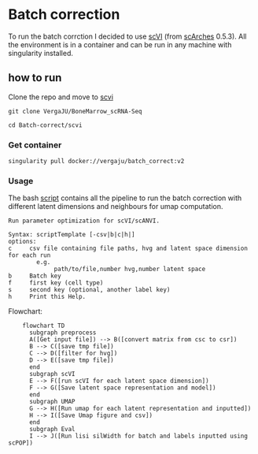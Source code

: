 # Batch correction

To run the batch corrction I decided to use [scVI](https://github.com/scverse/scvi-tools) (from [scArches](https://github.com/theislab/scarches) 0.5.3). All the environment is in a container and can be run in any machine with singularity installed.

## how to run

Clone the repo and move to [scvi](./scvi)

```
git clone VergaJU/BoneMarrow_scRNA-Seq

cd Batch-correct/scvi
```

### Get container

```
singularity pull docker://vergaju/batch_correct:v2
```

### Usage

The bash [script](./scvi/run_scvi.sh) contains all the pipeline to run the batch correction with different latent dimensions and neighbours for umap computation.

```
Run parameter optimization for scVI/scANVI.

Syntax: scriptTemplate [-csv|b|c|h|]
options:
c     csv file containing file paths, hvg and latent space dimension for each run
        e.g.
             path/to/file,number hvg,number latent space
b     Batch key
f     first key (cell type)
s     second key (optional, another label key)
h     Print this Help.
```


Flowchart:

```mermaid
    flowchart TD
      subgraph preprocess
      A([Get input file]) --> B([convert matrix from csc to csr])
      B --> C([save tmp file])
      C --> D([filter for hvg])
      D --> E([save tmp file])
      end
      subgraph scVI
      E --> F([run scVI for each latent space dimension])
      F --> G([Save latent space representation and model])
      end
      subgraph UMAP
      G --> H([Run umap for each latent representation and inputted])
      H --> I([Save Umap figure and csv])
      end
      subgraph Eval
      I --> J([Run lisi silWidth for batch and labels inputted using scPOP])

```